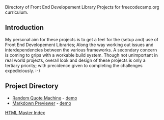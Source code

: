 Directory of Front End Developement Library Projects for freecodecamp.org curriculum.

## Introduction

My personal aim for these projects is to get a feel for the (setup and) use of Front End Developement Libraries; Along the way working out issues  and interdependencies between the various frameworks.
A secondary concern is coming to grips with a workable build system.
Though not unimportant in real world projects, overall look and design of these projects is only a tertiary priority; with precidence given to completing the challenges expediciously. :-)

## Project Directory

- [Random Quote Machine](https://github.com/74c5/FCC_FrontEndDevelopmentLibraries/tree/master/RandomQuoteMachine) - [demo](https://74c5.github.io/FCC_FrontEndDevelopmentLibraries/RandomQuoteMachine/snapshot/)
- [Markdown Previewer](https://github.com/74c5/FCC_FrontEndDevelopmentLibraries/tree/master/MarkdownPreviewer) - [demo](https://74c5.github.io/FCC_FrontEndDevelopmentLibraries/MarkdownPreviewer/snapshot/)


[HTML Master Index](https://74c5.github.io/FCC_FrontEndDevelopmentLibraries/)

